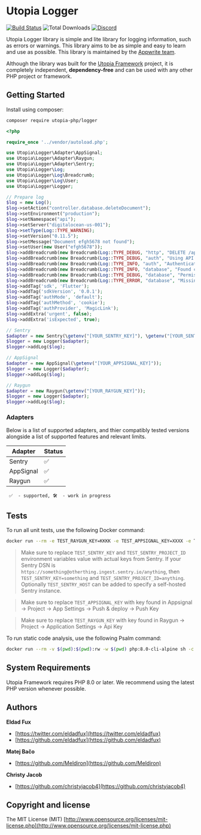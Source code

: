 # Utopia Logger

[![Build Status](https://app.travis-ci.com/utopia-php/logger.svg?branch=main)](https://app.travis-ci.com/github/utopia-php/logger)
![Total Downloads](https://img.shields.io/packagist/dt/utopia-php/logger.svg)
[![Discord](https://img.shields.io/discord/564160730845151244)](https://appwrite.io/discord)

Utopia Logger library is simple and lite library for logging information, such as errors or warnings. This library aims to be as simple and easy to learn and use as possible. This library is maintained by the [Appwrite team](https://appwrite.io).

Although the library was built for the [Utopia Framework](https://github.com/utopia-php/framework) project, it is completely independent, **dependency-free** and can be used with any other PHP project or framework.

## Getting Started

Install using composer:
```bash
composer require utopia-php/logger
```

```php
<?php

require_once '../vendor/autoload.php';

use Utopia\Logger\Adapter\AppSignal;
use Utopia\Logger\Adapter\Raygun;
use Utopia\Logger\Adapter\Sentry;
use Utopia\Logger\Log;
use Utopia\Logger\Log\Breadcrumb;
use Utopia\Logger\Log\User;
use Utopia\Logger\Logger;

// Prepare log
$log = new Log();
$log->setAction("controller.database.deleteDocument");
$log->setEnvironment("production");
$log->setNamespace("api");
$log->setServer("digitalocean-us-001");
$log->setType(Log::TYPE_WARNING);
$log->setVersion("0.11.5");
$log->setMessage("Document efgh5678 not found");
$log->setUser(new User("efgh5678"));
$log->addBreadcrumb(new Breadcrumb(Log::TYPE_DEBUG, "http", "DELETE /api/v1/database/abcd1234/efgh5678", \microtime(true) - 500));
$log->addBreadcrumb(new Breadcrumb(Log::TYPE_DEBUG, "auth", "Using API key", \microtime(true) - 400));
$log->addBreadcrumb(new Breadcrumb(Log::TYPE_INFO, "auth", "Authenticated with * Using API Key", \microtime(true) - 350));
$log->addBreadcrumb(new Breadcrumb(Log::TYPE_INFO, "database", "Found collection abcd1234", \microtime(true) - 300));
$log->addBreadcrumb(new Breadcrumb(Log::TYPE_DEBUG, "database", "Permission for collection abcd1234 met", \microtime(true) - 200));
$log->addBreadcrumb(new Breadcrumb(Log::TYPE_ERROR, "database", "Missing document when searching by ID!", \microtime(true)));
$log->addTag('sdk', 'Flutter');
$log->addTag('sdkVersion', '0.0.1');
$log->addTag('authMode', 'default');
$log->addTag('authMethod', 'cookie');
$log->addTag('authProvider', 'MagicLink');
$log->addExtra('urgent', false);
$log->addExtra('isExpected', true);

// Sentry
$adapter = new Sentry(\getenv("[YOUR_SENTRY_KEY]"), \getenv("[YOUR_SENTRY_PROJECT_ID]"));
$logger = new Logger($adapter);
$logger->addLog($log);

// AppSignal
$adapter = new AppSignal(\getenv("[YOUR_APPSIGNAL_KEY]"));
$logger = new Logger($adapter);
$logger->addLog($log);

// Raygun
$adapter = new Raygun(\getenv("[YOUR_RAYGUN_KEY]"));
$logger = new Logger($adapter);
$logger->addLog($log);

```

### Adapters

Below is a list of supported adapters, and thier compatibly tested versions alongside a list of supported features and relevant limits.

| Adapter | Status |
|---------|---------|
| Sentry | ✅ |
| AppSignal | ✅ |
| Raygun | ✅ |

` ✅  - supported, 🛠  - work in progress`

## Tests

To run all unit tests, use the following Docker command:

```bash
docker run --rm -e TEST_RAYGUN_KEY=KKKK -e TEST_APPSIGNAL_KEY=XXXX -e TEST_SENTRY_KEY=YYYY -e TEST_SENTRY_PROJECT_ID=ZZZZ -v $(pwd):$(pwd):rw -w $(pwd) php:8.0-cli-alpine sh -c "vendor/bin/phpunit --configuration phpunit.xml tests"
```

> Make sure to replace `TEST_SENTRY_KEY` and `TEST_SENTRY_PROJECT_ID` environment variables value with actual keys from Sentry. If your Sentry DSN is `https://something@otherthing.ingest.sentry.io/anything`, then `TEST_SENTRY_KEY=something` and `TEST_SENTRY_PROJECT_ID=anything`.
  Optionally `TEST_SENTRY_HOST` can be added to specify a self-hosted Sentry instance. 

> Make sure to replace `TEST_APPSIGNAL_KEY` with key found in Appsignal -> Project -> App Settings -> Push & deploy -> Push Key

> Make sure to replace `TEST_RAYGUN_KEY` with key found in Raygun -> Project -> Application Settings -> Api Key

To run static code analysis, use the following Psalm command:

```bash
docker run --rm -v $(pwd):$(pwd):rw -w $(pwd) php:8.0-cli-alpine sh -c "vendor/bin/psalm --show-info=true"
```

## System Requirements

Utopia Framework requires PHP 8.0 or later. We recommend using the latest PHP version whenever possible.

## Authors

**Eldad Fux**

+ [https://twitter.com/eldadfux](https://twitter.com/eldadfux)
+ [https://github.com/eldadfux](https://github.com/eldadfux)

**Matej Bačo**

+ [https://github.com/Meldiron](https://github.com/Meldiron)

**Christy Jacob**

+ [https://github.com/christyjacob4](https://github.com/christyjacob4)

## Copyright and license

The MIT License (MIT) [http://www.opensource.org/licenses/mit-license.php](http://www.opensource.org/licenses/mit-license.php)
